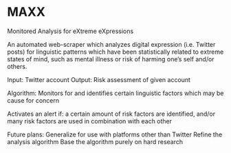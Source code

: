 # MAXX

  Monitored
  Analysis for 
  eXtreme 
  eXpressions
  
  An automated web-scraper which analyzes digital expression (i.e. Twitter posts) for linguistic patterns which have been         statistically related to extreme states of mind, such as mental illness or risk of harming one’s self and/or others.
  
  Input:
    Twitter account
  Output:
    Risk assessment of given account
    
  Algorithm:
    Monitors for and identifies certain linguistic factors which may be cause for concern
    
  Activates an alert if:
    a certain amount of risk factors are identified, and/or
    many risk factors are used in combination with each other
    
  Future plans:
    Generalize for use with platforms other than Twitter
    Refine the analysis algorithm
    Base the algorithm purely on hard research
